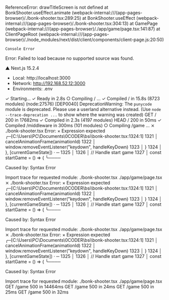 ReferenceError: drawTitleScreen is not defined
    at BonkShooter.useEffect.animate (webpack-internal:///(app-pages-browser)/./bonk-shooter.tsx:289:25)
    at BonkShooter.useEffect (webpack-internal:///(app-pages-browser)/./bonk-shooter.tsx:304:13)
    at GamePage (webpack-internal:///(app-pages-browser)/./app/game/page.tsx:141:87)
    at ClientPageRoot (webpack-internal:///(app-pages-browser)/./node_modules/next/dist/client/components/client-page.js:20:50)

    Console Error


Error: Failed to load because no supported source was found.

 ▲ Next.js 15.2.4
   - Local:        http://localhost:3000
   - Network:      http://192.168.52.12:3000
   - Environments: .env

 ✓ Starting...
 ✓ Ready in 2.8s
 ○ Compiling / ...
 ✓ Compiled / in 15.8s (8723 modules)
(node:27576) [DEP0040] DeprecationWarning: The `punycode` module is deprecated. Please use a userland alternative instead.
(Use `node --trace-deprecation ...` to show where the warning was created)
 GET / 200 in 17682ms
 ✓ Compiled in 2.3s (4197 modules)
 HEAD / 200 in 50ms
 ✓ Compiled /middleware in 300ms (101 modules)
 ○ Compiling /game ...
 ⨯ ./bonk-shooter.tsx
Error:   × Expression expected
      ╭─[C:\Users\PC\Documents\0CODER\bsi\bonk-shooter.tsx:1324:1]
 1321 │       cancelAnimationFrame(animationId)
 1322 │       window.removeEventListener("keydown", handleKeyDown)
 1323 │     }
 1324 │   }, [currentGameState])
      ·    ─
 1325 │
 1326 │   // Handle start game
 1327 │   const startGame = () => {
      ╰────

Caused by:
    Syntax Error

Import trace for requested module:
./bonk-shooter.tsx
./app/game/page.tsx
 ⨯ ./bonk-shooter.tsx
Error:   × Expression expected
      ╭─[C:\Users\PC\Documents\0CODER\bsi\bonk-shooter.tsx:1324:1]
 1321 │       cancelAnimationFrame(animationId)
 1322 │       window.removeEventListener("keydown", handleKeyDown)
 1323 │     }
 1324 │   }, [currentGameState])
      ·    ─
 1325 │
 1326 │   // Handle start game
 1327 │   const startGame = () => {
      ╰────

Caused by:
    Syntax Error

Import trace for requested module:
./bonk-shooter.tsx
./app/game/page.tsx
 ⨯ ./bonk-shooter.tsx
Error:   × Expression expected
      ╭─[C:\Users\PC\Documents\0CODER\bsi\bonk-shooter.tsx:1324:1]
 1321 │       cancelAnimationFrame(animationId)
 1322 │       window.removeEventListener("keydown", handleKeyDown)
 1323 │     }
 1324 │   }, [currentGameState])
      ·    ─
 1325 │
 1326 │   // Handle start game
 1327 │   const startGame = () => {
      ╰────

Caused by:
    Syntax Error

Import trace for requested module:
./bonk-shooter.tsx
./app/game/page.tsx
 GET /game 500 in 14464ms
 GET /game 500 in 24ms
 GET /game 500 in 25ms
 GET /game 500 in 32ms